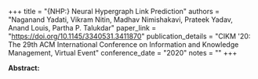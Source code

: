 +++
title = "{NHP:} Neural Hypergraph Link Prediction"
authors = "Naganand Yadati, Vikram Nitin, Madhav Nimishakavi, Prateek Yadav, Anand Louis, Partha P. Talukdar"
paper_link = "https://doi.org/10.1145/3340531.3411870"
publication_details = "CIKM '20: The 29th ACM International Conference on Information and Knowledge Management,  Virtual Event"
conference_date = "2020"
notes = ""
+++

<b>Abstract:</b>
